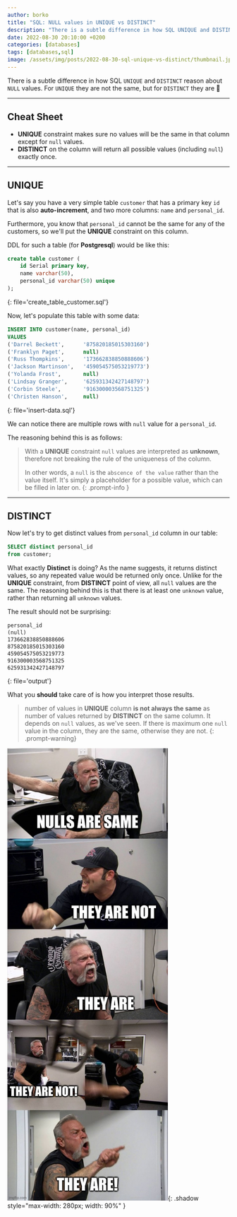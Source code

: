 ```yaml
---
author: borko
title: "SQL: NULL values in UNIQUE vs DISTINCT"
description: "There is a subtle difference in how SQL UNIQUE and DISTINCT reason about NULL values. For UNIQUE they are not the same, but for DISTINCT they are 🤯"
date: 2022-08-30 20:10:00 +0200
categories: [databases]
tags: [databases,sql]
image: /assets/img/posts/2022-08-30-sql-unique-vs-distinct/thumbnail.jpg
---
```


There is a subtle difference in how SQL `UNIQUE` and `DISTINCT` reason about `NULL` values. For `UNIQUE` they are not the same, but for `DISTINCT` they are 🤯

---

## Cheat Sheet

- **UNIQUE** constraint makes sure no values will be the same in that column except for `null` values.
- **DISTINCT** on the column will return all possible values (including `null`) exactly once.

---

## UNIQUE

Let's say you have a very simple table `customer` that has a primary key `id` that is also **auto-increment**, and two more columns: `name` and `personal_id`.

Furthermore, you know that `personal_id` cannot be the same for any of the customers, so we'll put the **UNIQUE** constraint on this column.

DDL for such a table (for **Postgresql**) would be like this:

```sql
create table customer (
    id Serial primary key,
    name varchar(50),
    personal_id varchar(50) unique
);
```
{: file='create_table_customer.sql'}

Now, let's populate this table with some data:

```sql
INSERT INTO customer(name, personal_id)
VALUES
('Darrel Beckett',      '875820185015303160')
('Franklyn Paget',      null)
('Russ Thompkins',      '173662838850888606')
('Jackson Martinson',   '459054575053219773')
('Yolanda Frost',       null)
('Lindsay Granger',     '625931342427148797')
('Corbin Steele',       '916300003568751325')
('Christen Hanson',     null)
```
{: file='insert-data.sql'}

We can notice there are multiple rows with `null` value for a `personal_id`.

The reasoning behind this is as follows:

> With a **UNIQUE** constraint `null` values are interpreted as **unknown**, therefore not breaking the rule of the uniqueness of the column.
> 
> In other words, a `null` is the `abscence of the value` rather than the value itself. It's simply a placeholder for a possible value, which can be filled in later on.
{: .prompt-info }

---

## **DISTINCT**

Now let's try to get distinct values from `personal_id` column in our table:

```sql
SELECT distinct personal_id
from customer;
```

What exactly **Distinct** is doing? As the name suggests, it returns distinct values, so any repeated value would be returned only once. Unlike for the **UNIQUE** constraint, from **DISTINCT** point of view, all `null` values are the same. The reasoning behind this is that there is at least one `unknown` value, rather than returning all `unknown` values.

The result should not be surprising:

```
personal_id
(null)
173662838850888606
875820185015303160
459054575053219773
916300003568751325
625931342427148797
```
{: file='output'}

What you **should** take care of is how you interpret those results.

> number of values in **UNIQUE** column **is not always the same** as number of values returned by **DISTINCT** on the same column. It depends on `null` values, as we've seen. If there is maximum one `null` value in the column, they are the same, otherwise they are not.
{: .prompt-warning}

![Nulls are same](/assets/img/posts/2022-08-30-sql-unique-vs-distinct/nulls-are-same-are-not.jpg){: .shadow style="max-width: 280px; width: 90%" }
